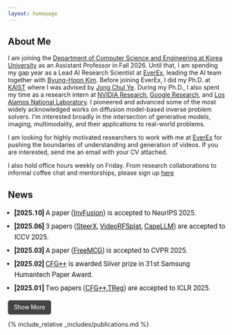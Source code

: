 ```yaml
---
layout: homepage
---
```


## About Me

I am joining the [Department of Computer Science and Engineering at Korea University](https://cs.korea.edu/en_cs/index.do) as an Assistant Professor in Fall 2026. Until that, I am spending my gap year as a Lead AI Research Scientist at [EverEx](https://everex.kr/), leading the AI team together with [Byung-Hoon Kim](https://egyptdj.notion.site/NAIPL-f6283de309a04223b1c04793f5a10ce1). Before joining EverEx, I did my Ph.D. at [KAIST](https://www.kaist.ac.kr/en/) where I was advised by [Jong Chul Ye](https://bispl.weebly.com/professor.html). During my Ph.D., I also spent my time as a research intern at [NVIDIA Research](https://www.nvidia.com/en-us/research/), [Google Research](https://research.google/), and [Los Alamos National Laboratory](https://www.lanl.gov/). I pioneered and advanced some of the most widely acknowledged works on diffusion model-based inverse problem solvers. I'm interested broadly in the intersection of generative models, imaging, multimodality, and their applications to real-world problems.

I am looking for highly motivated researchers to work with me at [EverEx](https://everex.kr/) for pushing the boundaries of understanding and generation of videos. If you are interested, send me an email with your CV attached.

I also hold office hours weekly on Friday. From research collaborations to informal coffee chat and mentorships, please sign up [here](https://calendly.com/hyungjin-chg/30min)

## News

<ul id="news-list">
  <li><b>[2025.10]</b> A paper (<a href="https://arxiv.org/abs/2504.01689">InvFusion</a>) is accepted to NeurIPS 2025.</li>
  <li><b>[2025.06]</b> 3 papers (<a href="https://arxiv.org/abs/2503.12024">SteerX</a>, <a href="https://arxiv.org/abs/2503.15855">VideoRFSplat</a>, <a href="https://arxiv.org/abs/2411.06869">CapeLLM</a>) are accepted to ICCV 2025.</li>
  <li><b>[2025.03]</b> A paper (<a href="https://arxiv.org/abs/2411.15265">FreeMCG</a>) is accepted to CVPR 2025.</li>
  <li><b>[2025.02]</b> <a href="https://arxiv.org/abs/2406.08070">CFG++</a> is awarded Silver prize in 31st Samsung Humantech Paper Award.</li>
  <li><b>[2025.01]</b> Two papers (<a href="https://arxiv.org/abs/2406.08070">CFG++</a>,<a href="https://arxiv.org/abs/2311.15658">TReg</a>) are accepted to ICLR 2025.</li>
  <div id="more-news" style="display: none;">
    <li><b>[2024.11]</b> Defended my Ph.D. thesis! (Title: Practical approximations of posterior sampling in diffusion model-based inverse problems)</li>
    <li><b>[2024.08]</b> I joined <a href="https://everex.kr/">EverEx</a> as a research scientist.</li>
    <li><b>[2024.07]</b> A paper (<a href="https://arxiv.org/abs/2310.01110">P2L</a>) is accepted to ICML 2024.</li>
    <li><b>[2024.06]</b> A paper (<a href="https://arxiv.org/abs/2407.10641">DDIP</a>) is accepted to ECCV 2024.</li>
    <li><b>[2024.02]</b> <a href="https://arxiv.org/abs/2407.10641">DDIP</a> is awarded Gold prize in 30th Samsung Humantech Paper Award.</li>
    <li><b>[2024.01]</b> A paper (<a href="https://arxiv.org/abs/2303.05754">DDS</a>) is accepted to ICLR 2024.</li>
    <li><b>[2023.11]</b> I joined <a href="https://www.nvidia.com/en-us/research/">NVIDIA Research</a> as an intern (Host: <a href="https://sites.ps.uci.edu/pritchard/">Mike Pritchard</a>).</li>
    <li><b>[2023.07]</b> A paper (<a href="https://arxiv.org/abs/2303.08440">TPDM</a>) is accepted to ICCV 2023.</li>
    <li><b>[2023.03]</b> I joined <a href="https://research.google/">Google Research</a> as an intern (Host: <a href="https://mdelbra.github.io/">Mauricio Delbracio</a>).</li>
    <li><b>[2023.03]</b> Two papers (<a href="https://arxiv.org/abs/2211.10656">BlindDPS</a>,<a href="https://arxiv.org/abs/2211.10655">DiffusionMBIR</a>) are accepted to CVPR 2023.</li>
    <li><b>[2023.02]</b> <a href="https://arxiv.org/abs/2209.14687">DPS</a> is awarded Gold prize in 29th Samsung Humantech Paper Award.</li>
    <li><b>[2023.01]</b> A paper (<a href="https://arxiv.org/abs/2209.14687">DPS</a>) is accepted to ICLR 2023 as spotlight.</li>
    <li><b>[2022.09]</b> Two papers (<a href="https://arxiv.org/abs/2206.00941">MCG</a>,<a href="https://arxiv.org/abs/2207.11192">Blur diffusion</a>) are accepted to NeurIPS 2022 / NeurIPS 2022 SBM workshop.</li>
    <li><b>[2022.03]</b> A paper (<a href="https://arxiv.org/abs/2112.05146">CCDF</a>) is accepted to CVPR 2022.</li>
    <li><b>[2021.03]</b> <a href="https://www.nature.com/articles/s42256-020-00289-5">Our paper</a> is selected as a cover of Nature Machine Intelligence.</li>
  </div>
</ul>

<button id="toggle-news" onclick="toggleNews()">Show More</button>

{% include_relative _includes/publications.md %}
<!-- {% include_relative _includes/services.md %} -->

<style>
  /* News 리스트 스타일 */
  #news-list {
    font-family: "Roboto", "Helvetica Neue", Helvetica, Arial, sans-serif;
    font-size: 1rem;
    line-height: 1.6;
    padding-left: 15px;
  }
  #news-list li {
    margin-bottom: 5px;
  }

  /* 버튼 스타일 */
  #toggle-news {
    background-color: #444; /* 다크 그레이 */
    color: white;
    font-family: "Roboto", "Helvetica Neue", Helvetica, Arial, sans-serif;
    font-size: 0.9rem;
    border: none;
    padding: 8px 14px;
    border-radius: 5px;
    cursor: pointer;
    transition: background-color 0.3s ease-in-out;
  }
  
  #toggle-news:hover {
    background-color: #222; /* 더 어두운 회색 */
  }
</style>

<script>
  function toggleNews() {
    var moreNews = document.getElementById("more-news");
    var button = document.getElementById("toggle-news");

    if (moreNews.style.display === "none") {
      moreNews.style.display = "block";
      button.innerText = "Show Less";
    } else {
      moreNews.style.display = "none";
      button.innerText = "Show More";
    }
  }
</script>
